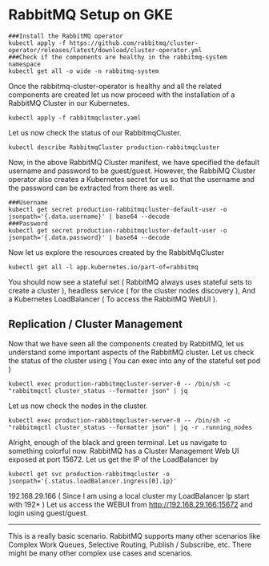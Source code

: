 # RabbitMQ Setup on GKE


```
###Install the RabbitMQ operator 
kubectl apply -f https://github.com/rabbitmq/cluster-operator/releases/latest/download/cluster-operator.yml
###Check if the components are healthy in the rabbitmq-system namespace
kubectl get all -o wide -n rabbitmq-system
```

Once the rabbitmq-cluster-operator is healthy and all the related components are created let us now proceed with the installation of a RabbitMQ Cluster in our Kubernetes.

```
kubectl apply -f rabbitmqcluster.yaml 
```

Let us now check the status of our RabbitmqCluster.

```
kubectl describe RabbitmqCluster production-rabbitmqcluster 
```

Now, in the above RabbitMQ Cluster manifest, we have specified the default username and password to be guest/guest. However, the RabbiMQ Cluster operator also creates a Kubernetes secret for us so that the username and the password can be extracted from there as well.

```
###Username
kubectl get secret production-rabbitmqcluster-default-user -o jsonpath='{.data.username}' | base64 --decode
###Password
kubectl get secret production-rabbitmqcluster-default-user -o jsonpath='{.data.password}' | base64 --decode
```

Now let us explore the resources created by the RabbitMqCluster

```shell
kubectl get all -l app.kubernetes.io/part-of=rabbitmq
```

You should now see a stateful set ( RabbitMQ always uses stateful sets to create a cluster ), headless service ( for the cluster nodes discovery ), And a Kubernetes LoadBalancer ( To access the RabbitMQ WebUI ).


## Replication / Cluster Management

Now that we have seen all the components created by RabbitMQ, let us understand some important aspects of the RabbitMQ cluster. Let us check the status of the cluster using ( You can exec into any of the stateful set pod )

```shell
kubectl exec production-rabbitmqcluster-server-0 -- /bin/sh -c "rabbitmqctl cluster_status --formatter json" | jq
```

Let us now check the nodes in the cluster.

```shell
kubectl exec production-rabbitmqcluster-server-0 -- /bin/sh -c "rabbitmqctl cluster_status --formatter json" | jq -r .running_nodes
```

Alright, enough of the black and green terminal. Let us navigate to something colorful now. RabbitMQ has a Cluster Management Web UI exposed at port 15672. Let us get the IP of the LoadBalancer by

```shell
kubectl get svc production-rabbitmqcluster -o jsonpath='{.status.loadBalancer.ingress[0].ip}'
```

192.168.29.166 ( Since I am using a local cluster my LoadBalancer Ip start with 192* ) 
Let us access the WEBUI from http://192.168.29.166:15672 and login using guest/guest.


---
This is a really basic scenario. RabbitMQ supports many other scenarios like Complex Work Queues, Selective Routing, Publish / Subscribe, etc. There might be many other complex use cases and scenarios.